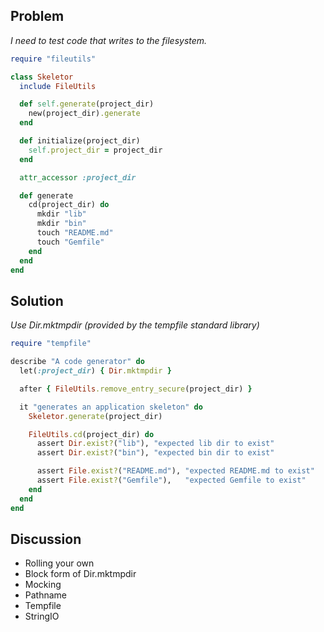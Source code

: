## Problem

*I need to test code that writes to the filesystem.*

```ruby
require "fileutils"

class Skeletor
  include FileUtils

  def self.generate(project_dir)
    new(project_dir).generate
  end

  def initialize(project_dir)
    self.project_dir = project_dir
  end

  attr_accessor :project_dir

  def generate
    cd(project_dir) do
      mkdir "lib" 
      mkdir "bin"
      touch "README.md"
      touch "Gemfile"
    end
  end
end
```

## Solution

*Use Dir.mktmpdir (provided by the tempfile standard library)*

```ruby
require "tempfile"

describe "A code generator" do
  let(:project_dir) { Dir.mktmpdir }

  after { FileUtils.remove_entry_secure(project_dir) }

  it "generates an application skeleton" do
    Skeletor.generate(project_dir)

    FileUtils.cd(project_dir) do
      assert Dir.exist?("lib"), "expected lib dir to exist"
      assert Dir.exist?("bin"), "expected bin dir to exist"

      assert File.exist?("README.md"), "expected README.md to exist"
      assert File.exist?("Gemfile"),   "expected Gemfile to exist"
    end
  end
end
```

## Discussion

- Rolling your own
- Block form of Dir.mktmpdir
- Mocking
- Pathname
- Tempfile
- StringIO
